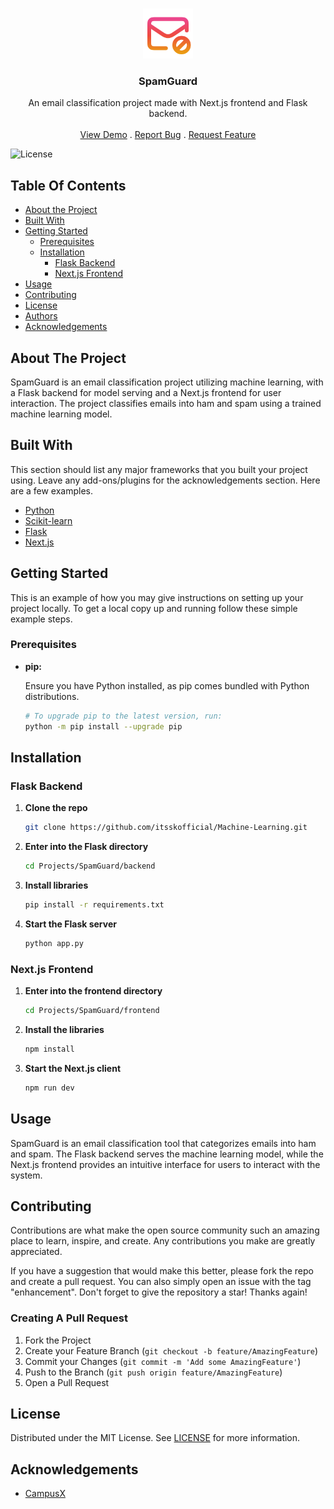 <br/>
<p align="center">
  <a href="https://github.com/itsskofficial/Machine-Learning">
    <img src="frontend/public/logo.svg" alt="Logo" width="80" height="80">
  </a>

  <h3 align="center">SpamGuard</h3>

  <p align="center">
    An email classification project made with Next.js frontend and Flask backend.
    <br/>
    <br/>
    <a href="https://github.com/itsskofficial/Machine-Learning">View Demo</a>
    .
    <a href="https://github.com/itsskofficial/Machine-Learning/issues">Report Bug</a>
    .
    <a href="https://github.com/itsskofficial/Machine-Learning/issues">Request Feature</a>
  </p>
</p>

![License](https://img.shields.io/github/license/itsskofficial/Machine-Learning) 

## Table Of Contents

* [About the Project](#about-the-project)
* [Built With](#built-with)
* [Getting Started](#getting-started)
  * [Prerequisites](#prerequisites)
  * [Installation](#installation)
    * [Flask Backend](#flask-backend)
    * [Next.js Frontend](#nextjs-frontend)
* [Usage](#usage)
* [Contributing](#contributing)
* [License](#license)
* [Authors](#authors)
* [Acknowledgements](#acknowledgements)

## About The Project

SpamGuard is an email classification project utilizing machine learning, with a Flask backend for model serving and a Next.js frontend for user interaction. The project classifies emails into ham and spam using a trained machine learning model.

## Built With

This section should list any major frameworks that you built your project using. Leave any add-ons/plugins for the acknowledgements section. Here are a few examples.

* [Python](htttps://python.org)
* [Scikit-learn](https://scikit-learn.org/)
* [Flask](https://flask.palletsprojects.com/en/3.0.x/)
* [Next.js](https://nextjs.org/)

## Getting Started

This is an example of how you may give instructions on setting up your project locally.
To get a local copy up and running follow these simple example steps.

### Prerequisites

* **pip:**
  
  Ensure you have Python installed, as pip comes bundled with Python distributions.

  ```sh
  # To upgrade pip to the latest version, run:
  python -m pip install --upgrade pip

## Installation

### Flask Backend

1. **Clone the repo**
   ```sh
   git clone https://github.com/itsskofficial/Machine-Learning.git

2. **Enter into the Flask directory**
   ```sh
   cd Projects/SpamGuard/backend

3. **Install libraries**
   ```sh
   pip install -r requirements.txt

4. **Start the Flask server**
   ```sh
   python app.py

### Next.js Frontend

1. **Enter into the frontend directory**
   ```sh
   cd Projects/SpamGuard/frontend

2. **Install the libraries**
   ```sh
   npm install

3. **Start the Next.js client**
   ```sh
   npm run dev
   
## Usage

SpamGuard is an email classification tool that categorizes emails into ham and spam. The Flask backend serves the machine learning model, while the Next.js frontend provides an intuitive interface for users to interact with the system.

## Contributing

Contributions are what make the open source community such an amazing place to learn, inspire, and create. Any contributions you make are greatly appreciated.

If you have a suggestion that would make this better, please fork the repo and create a pull request. You can also simply open an issue with the tag "enhancement". Don't forget to give the repository a star! Thanks again!

### Creating A Pull Request

1. Fork the Project
2. Create your Feature Branch (`git checkout -b feature/AmazingFeature`)
3. Commit your Changes (`git commit -m 'Add some AmazingFeature'`)
4. Push to the Branch (`git push origin feature/AmazingFeature`)
5. Open a Pull Request

## License

Distributed under the MIT License. See [LICENSE](https://github.com/itsskofficial/Machine-Learning/blob/main/LICENSE.md) for more information.

## Acknowledgements

* [CampusX](https://learnwith.campusx.in/)
